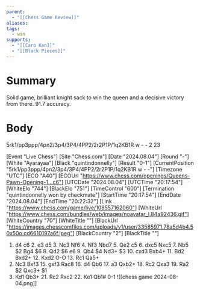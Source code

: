 ```yaml
---
parent:
  - "[[Chess Game Review]]"
aliases: 
tags:
  - win
supports:
  - "[[Caro Kan]]"
  - "[[Black Pieces]]"
---
```

# Summary 
Solid game, brilliant knight sack to win the queen and a decisive victory from there. 91.7 accuracy.
# Body
5rk1/pp3ppp/4pn2/3p4/3P4/4PP2/2r2P1P/1q2KB1R w - - 2 23

[Event "Live Chess"]
[Site "Chess.com"]
[Date "2024.08.04"]
[Round "-"]
[White "Ayarayaa"]
[Black "quintindonnelly"]
[Result "0-1"]
[CurrentPosition "5rk1/pp3ppp/4pn2/3p4/3P4/4PP2/2r2P1P/1q2KB1R w - -"]
[Timezone "UTC"]
[ECO "A40"]
[ECOUrl "https://www.chess.com/openings/Queens-Pawn-Opening-1...c6"]
[UTCDate "2024.08.04"]
[UTCTime "20:17:54"]
[WhiteElo "744"]
[BlackElo "751"]
[TimeControl "600"]
[Termination "quintindonnelly won by checkmate"]
[StartTime "20:17:54"]
[EndDate "2024.08.04"]
[EndTime "20:22:32"]
[Link "https://www.chess.com/game/live/108557162060"]
[WhiteUrl "https://www.chess.com/bundles/web/images/noavatar_l.84a92436.gif"]
[WhiteCountry "70"]
[WhiteTitle ""]
[BlackUrl "https://images.chesscomfiles.com/uploads/v1/user/33585971.78a5d4b4.50x50o.cd6610197a6f.jpeg"]
[BlackCountry "2"]
[BlackTitle ""]

1. d4 c6 2. e3 d5 3. Nc3 Nf6 4. Nf3 Nbd7 5. Qe2 c5 6. dxc5 Nxc5 7. Nb5 $2 Bg4 $6 8.
Qd2 $6 e6 9. Qb4 $4 Nd3+ $3 10. cxd3 Bxb4+ 11. Bd2 Bxd2+ 12. Kxd2 O-O 13. Rc1 Qa5+
14. Nc3 Bxf3 15. gxf3 Rac8 16. d4 Qb6 17. a3 Qxb2+ 18. Rc2 Qxa3 19. Ra2 $2 Qxc3+ $1
20. Kd1 Qb3+ 21. Rc2 Rxc2 22. Ke1 Qb1# 0-1
![[chess game 2024-08-04.png]]
